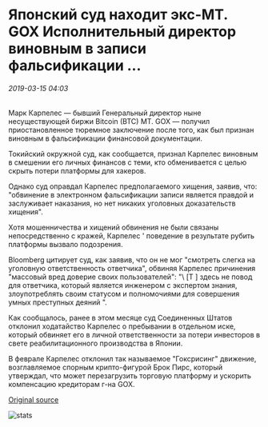 # Японский суд находит экс-MT. GOX Исполнительный директор виновным в записи фальсификации ...

###### 2019-03-15 04:03

Марк Карпелес — бывший Генеральный директор ныне несуществующей биржи Bitcoin (BTC) MT. GOX — получил приостановленное тюремное заключение после того, как был признан виновным в фальсификации финансовой документации.

Токийский окружной суд, как сообщается, признал Карпелес виновным в смешении его личных финансов с теми, кто обменивается с целью скрыть потери платформы для хакеров.

Однако суд оправдал Карпелес предполагаемого хищения, заявив, что: "обвинение в электронном фальсификации записи является правдой и заслуживает наказания, но нет никаких уголовных доказательств хищения".

Хотя мошенничества и хищений обвинения не были связаны непосредственно с кражей, Карпелес ' поведение в результате рубить платформы вызвало подозрения.

Bloomberg цитирует суд, как заявив, что он не мог "смотреть слегка на уголовную ответственность ответчика", обвиняя Карпелес причинения "массовый вред доверие своих пользователей": "\ [T \] здесь не повод для ответчика, который является инженером с экспертом знания, злоупотреблять своим статусом и полномочиями для совершения умных преступных деяний ".

Как сообщалось, ранее в этом месяце суд Соединенных Штатов отклонил ходатайство Карпелес о пребывании в отдельном иске, который обвиняет его в личной ответственности за потери инвесторов в свете реабилитационного производства в Японии.

В феврале Карпелес отклонил так называемое "Гоксрисинг" движение, возглавляемое спорным крипто-фигурой Брок Пирс, который утверждал, что может перезагрузить торговую платформу и ускорить компенсацию кредиторам г-на GOX.

[Original source](https://cointelegraph.com/news/japanese-court-finds-ex-mt-gox-ceo-guilty-of-record-tampering)

![stats](https://c.statcounter.com/11760860/0/a89fa40b/1/ "stats")
